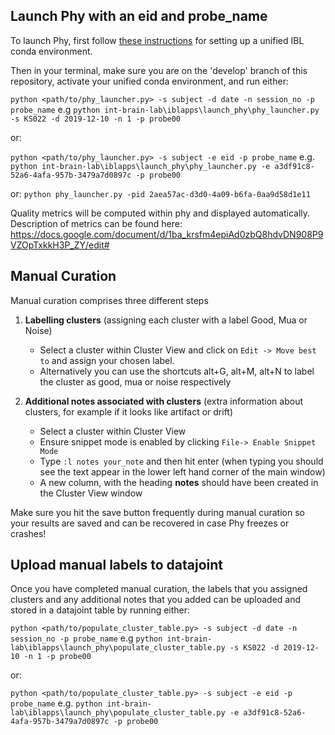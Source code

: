 ## Launch Phy with an eid and probe_name

To launch Phy, first follow [these instructions](https://github.com//int-brain-lab/iblenv) for setting up a unified IBL conda environment.

Then in your terminal, make sure you are on the 'develop' branch of this repository, activate your unified conda environment, and run either:

`python <path/to/phy_launcher.py> -s subject -d date -n session_no -p probe_name`
e.g `python int-brain-lab\iblapps\launch_phy\phy_launcher.py -s KS022 -d 2019-12-10 -n 1 -p probe00`

or:

`python <path/to/phy_launcher.py> -s subject -e eid -p probe_name`
e.g. `python int-brain-lab\iblapps\launch_phy\phy_launcher.py -e a3df91c8-52a6-4afa-957b-3479a7d0897c -p probe00`


or:
`python phy_launcher.py -pid 2aea57ac-d3d0-4a09-b6fa-0aa9d58d1e11`

Quality metrics will be computed within phy and displayed automatically.
Description of metrics can be found here: https://docs.google.com/document/d/1ba_krsfm4epiAd0zbQ8hdvDN908P9VZOpTxkkH3P_ZY/edit#

## Manual Curation
Manual curation comprises three different steps

1) **Labelling clusters** (assigning each cluster with a label Good, Mua or Noise)
    * Select a cluster within Cluster View and click on `Edit -> Move best to` and assign your chosen label.
    * Alternatively you can use the shortcuts alt+G, alt+M, alt+N to label the cluster as good, mua or noise respectively

2)  **Additional notes associated with clusters** (extra information about clusters, for example if it looks like artifact or drift)
    * Select a cluster within Cluster View
    * Ensure snippet mode is enabled by clicking `File-> Enable Snippet Mode`
    * Type `:l notes your_note` and then hit enter (when typing you should see the text appear in the lower left
    hand corner of the main window)
    * A new column, with the heading **notes** should have been created in the Cluster View window

Make sure you hit the save button frequently during manual curation so your results are saved and can be
recovered in case Phy freezes or crashes!


## Upload manual labels to datajoint

Once you have completed manual curation, the labels that you assigned clusters and any additional notes that you
added can be uploaded and stored in a datajoint table by running either:

`python <path/to/populate_cluster_table.py> -s subject -d date -n session_no -p probe_name`
e.g `python int-brain-lab\iblapps\launch_phy\populate_cluster_table.py -s KS022 -d 2019-12-10 -n 1 -p probe00`

or:

`python <path/to/populate_cluster_table.py> -s subject -e eid -p probe_name`
e.g. `python int-brain-lab\iblapps\launch_phy\populate_cluster_table.py -e a3df91c8-52a6-4afa-957b-3479a7d0897c -p probe00`

